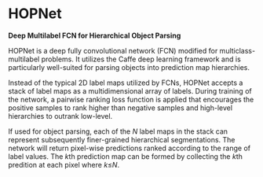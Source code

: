 # HOPNet
<strong>Deep Multilabel FCN for Hierarchical Object Parsing</strong>

HOPNet is a deep fully convolutional network (FCN) modified for multiclass-multilabel problems. It utilizes the Caffe deep learning framework and is particularly well-suited for parsing objects into prediction map hierarchies.   

Instead of the typical 2D label maps utilized by FCNs, HOPNet accepts a stack of label maps as a multidimensional array of labels. During training of the network, a pairwise ranking loss function is applied that encourages the positive samples to rank higher than negative samples and high-level hierarchies to outrank low-level. 

If used for object parsing, each of the <i>N</i> label maps in the stack can represent subsequently finer-grained hierarchical segmentations. The network will return pixel-wise predictions ranked according to the range of label values. The <i>k</i>th prediction map can be formed by collecting the <i>k</i>th predition at each pixel where <i>k</i>&#8804;<i>N</i>.

